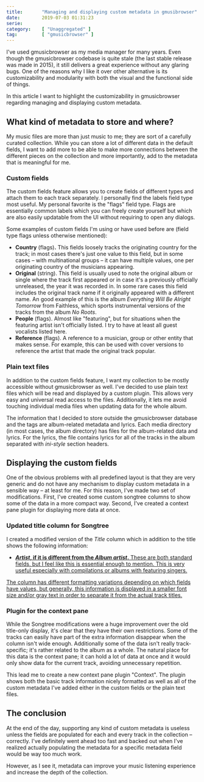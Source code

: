 ```yaml
---
title:       "Managing and displaying custom metadata in gmusibrowser"
date:        2019-07-03 01:31:23
serie:       
category:    [ "Unaggregated" ]
tag:         [ "gmusicbrowser" ]
---
```


I've used gmusicbrowser as my media manager for many years. Even though the gmusicbrowser codebase is quite stale (the last stable release was made in 2015), it still delivers a great experience without any glaring bugs. One of the reasons why I like it over other alternative is its customizability and modularity with both the visual and the functional side of things.

In this article I want to highlight the customizability in gmusicbrowser regarding managing and displaying custom metadata.

What kind of metadata to store and where?
-----------------------------------------

My music files are more than just music to me; they are sort of a carefully curated collection. While you can store a lot of different data in the default fields, I want to add more to be able to make more connections between the different pieces on the collection and more importantly, add to the metadata that is meaningful for me.

### Custom fields

The custom fields feature allows you to create fields of different types and attach them to each track separately. I personally find the labels field type most useful. My personal favorite is the "flags" field type. Flags are essentially common labels which you can freely create yourself but which are also easily updatable from the UI without requiring to open any dialogs.

Some examples of custom fields I'm using or have used before are (field type flags unless otherwise mentioned):

- **Country** (flags)**.** This fields loosely tracks the originating country for the track; in most cases there's just one value to this field, but in some cases – with multinational groups – it can have multiple values, one per originating country of the musicians appearing.
- **Original** (string). This field is usually used to note the original album or single where the track first appeared or in case it's a previously officially unreleased, the year it was recorded in. In some rare cases this field includes the original track name if it originally appeared with a different name. An good example of this is the album *Everything Will Be Alright Tomorrow* from Faithless, which sports instrumental versions of the tracks from the album *No Roots*.
- **People** (flags). Almost like "featuring", but for situations when the featuring artist isn't officially listed. I try to have at least all guest vocalists listed here.
- **Reference** (flags). A reference to a musician, group or other entity that makes sense. For example, this can be used with cover versions to reference the artist that made the original track popular.

### Plain text files

In addition to the custom fields feature, I want my collection to be mostly accessible without gmusicbrowser as well. I've decided to use plain text files which will be read and displayed by a custom plugin. This allows very easy and universal read access to the files. Additionally, it lets me avoid touching individual media files when updating data for the whole album.

The information that I decided to store outside the gmusicbrowser database and the tags are album-related metadata and lyrics. Each media directory (in most cases, the album directory) has files for the album-related data and lyrics. For the lyrics, the file contains lyrics for all of the tracks in the album separated with *ini-style* section headers.

Displaying the custom fields
----------------------------

One of the obvious problems with all predefined layout is that they are very generic and do not have any mechanism to display custom metadata in a sensible way – at least for me. For this reason, I've made two set of modifications. First, I've created some custom songtree columns to show some of the data in a more compact way. Second, I've created a context pane plugin for displaying more data at once.

### Updated title column for Songtree

I created a modified version of the *Title* column which in addition to the title shows the following information:

- <span style="text-decoration: underline;">***Artist*, if it is different from the *Album artist*.** These are both standard fields, but I feel like this is essential enough to mention. This is very useful especially with compilations or albums with featuring singers.</span>

<span style="text-decoration: underline;">The column has different formatting variations depending on which fields have values, but generally, this information is displayed in a smaller font size and/or gray text in order to separate it from the actual track titles.</span>

### Plugin for the context pane

While the Songtree modifications were a huge improvement over the old title-only display, it's clear that they have their own restrictions. Some of the tracks can easily have part of the extra information disappear when the column isn't wide enough. Additionally some of the data isn't really track-specific; it's rather related to the album as a whole. The natural place for this data is the context pane; it can hold a lot of data at once and it would only show data for the current track, avoiding unnecessary repetition.

This lead me to create a new context pane plugin "Context". The plugin shows both the basic track information nicely formatted as well as all of the custom metadata I've added either in the custom fields or the plain text files.

The conclusion
--------------

At the end of the day, supporting any kind of custom metadata is useless unless the fields are populated for each and every track in the collection – correctly. I've definitely went ahead too fast and backed out when I've realized actually populating the metadata for a specific metadata field would be way too much work.

However, as I see it, metadata can improve your music listening experience and increase the depth of the collection.
